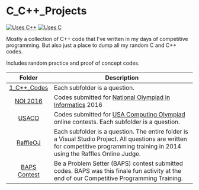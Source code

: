 # C_C++\_Projects

[![Uses C++](https://img.shields.io/badge/Uses-C++-orange.svg?style=for-the-badge&logo=C%2B%2B)](//shields.io/)
[![Uses C](https://img.shields.io/badge/Uses-C-orange.svg?style=for-the-badge)](//shields.io/)

Mostly a collection of C++ code that I've written in my days of competitive programming. But also just a place to dump all my random C and C++ codes.

Includes random practice and proof of concept codes.

| Folder        | Description   |
| :---: | --- |
| [1_C++_Codes](/sunjerry019/RandomCodes/tree/master/C_C%2B%2B_Projects/1_C%2B%2B_Codes) | Each subfolder is a question. |
| [NOI 2016](/sunjerry019/RandomCodes/tree/master/C_C%2B%2B_Projects/NOI%202016) | Codes submitted for [National Olympiad in Informatics](//noisg.comp.nus.edu.sg/noi/) 2016 |
| [USACO](/sunjerry019/RandomCodes/tree/master/C_C%2B%2B_Projects/USACO) | Codes submitted for [USA Computing Olympiad](//www.usaco.org/) online contests. Each subfolder is a question. |
| [RaffleOJ](/sunjerry019/RandomCodes/tree/master/C_C%2B%2B_Projects/RaffleOJ) | Each subfolder is a question. The entire folder is a Visual Studio Project. All questions are written for competitive programming training in 2014 using the Raffles Online Judge. |
| [BAPS Contest](/sunjerry019/RandomCodes/tree/master/C_C%2B%2B_Projects/BAPS%20Contest) | Be a Problem Setter (BAPS) contest submitted codes. BAPS was this finale fun activity at the end of our Competitive Programming Training. |
